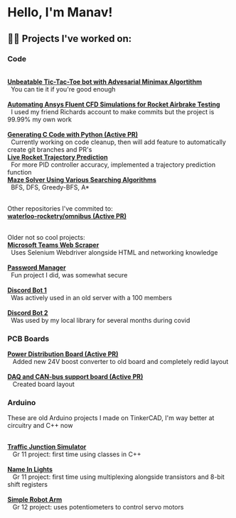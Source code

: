 <h1>Hello, I'm Manav! <br/></h1>

<h2>👨‍💻 Projects I've worked on:</h2>


<h3>Code</h3>

  <br /><b>[Unbeatable Tic-Tac-Toe bot with Advesarial Minimax Algortithm](https://github.com/ManavToor/Minimax)</b><br /> 
  &nbsp;&nbsp;You can tie it if you're good enough<br />
  <br /><b>[Automating Ansys Fluent CFD Simulations for Rocket Airbrake Testing](https://github.com/waterloo-rocketry/PyAnsys)</b><br />
  &nbsp;&nbsp;I used my friend Richards account to make commits but the project is 99.99% my own work<br />
  <br /><b>[Generating C Code with Python (Active PR)](https://github.com/waterloo-rocketry/parsley)</b><br />
  &nbsp;&nbsp;Currently working on code cleanup, then will add feature to automatically create git branches and PR's<br />
  <b>[Live Rocket Trajectory Prediction](https://github.com/waterloo-rocketry/or-airbrake-plugin/blob/main/src/main/java/com/waterloorocketry/airbrakeplugin/controller/TrajectoryPrediction.java)</b><br />
  &nbsp;&nbsp;For more PID controller accuracy, implemented a trajectory prediction function<br />
  <b>[Maze Solver Using Various Searching Algorithms](https://github.com/ManavToor/MazeSolvers)</b><br />
  &nbsp;&nbsp;BFS, DFS, Greedy-BFS, A*<br />
  
  <br />Other repositories I've commited to:<br />
  <b>[waterloo-rocketry/omnibus (Active PR)](https://github.com/waterloo-rocketry/omnibus/tree/aaumais/185-data-post-processing-script-rewrite)</b><br />

  <br />Older not so cool projects:<br />
  <b>[Microsoft Teams Web Scraper](https://github.com/ManavToor/ShiftstoIcal)</b><br />
  &nbsp;&nbsp;Uses Selenium Webdriver alongside HTML and networking knowledge<br />
  <br /><b>[Password Manager](https://github.com/ManavToor/PasswordManager)</b><br />
  &nbsp;&nbsp;Fun project I did, was somewhat secure<br />
  <br /><b>[Discord Bot 1](https://github.com/ManavToor/ShulkerBot)</b><br />
  &nbsp;&nbsp;Was actively used in an old server with a 100 members<br />
  <br /><b>[Discord Bot 2](https://github.com/ManavToor/CoffeenCodeBot)</b><br />
  &nbsp;&nbsp;Was used by my local library for several months during covid<br />

  

<h3>PCB Boards</h3>

  <b>[Power Distribution Board (Active PR)](https://github.com/waterloo-rocketry/GSPD/tree/new-converter)</b><br />
  &nbsp;&nbsp; Added new 24V boost converter to old board and completely redid layout<br />
  <br /><b>[DAQ and CAN-bus support board (Active PR)](https://github.com/waterloo-rocketry/canhw/tree/usb_relay)</b><br />
  &nbsp;&nbsp; Created board layout<br />
  
<h3>Arduino</h3>
  These are old Arduino projects I made on TinkerCAD, I'm way better at circuitry and C++ now<br />
  
  <br /><b>[Traffic Junction Simulator](https://github.com/ManavToor/TrafficJunction)</b><br />
  &nbsp;&nbsp; Gr 11 project: first time using classes in C++<br />
  <br /><b>[Name In Lights](https://github.com/ManavToor/NameInLights)</b><br />
  &nbsp;&nbsp; Gr 11 project: first time using multiplexing alongside transistors and 8-bit shift registers<br />
  <br /><b>[Simple Robot Arm](https://github.com/ManavToor/EEZYbotARM)</b><br />
  &nbsp;&nbsp; Gr 12 project: uses potentiometers to control servo motors<br />

<!--
**joshmadakor1/joshmadakor1** is a ✨ _special_ ✨ repository because its `README.md` (this file) appears on your GitHub profile.

Here are some ideas to get you started:

- 🔭 I’m currently working on ...
- 🌱 I’m currently learning ...
- 👯 I’m looking to collaborate on ...
- 🤔 I’m looking for help with ...
- 💬 Ask me about ...
- 📫 How to reach me: ...
- 😄 Pronouns: ...
- ⚡ Fun fact: ...
-->
